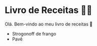 # Livro de Receitas :man_cook:

Olá. Bem-vindo ao meu livro de receitas :wave:

- Strogonoff de frango
- Pavê
